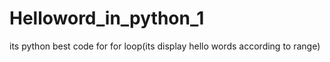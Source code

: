 # Helloword_in_python_1
its python best code for for loop(its display hello words according to range)
